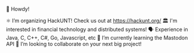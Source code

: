 👋 Howdy!

⚛ I’m organizing HackUNT! Check us out at https://hackunt.org/
🏛 I'm interested in financial technology and distributed systems!
🗣 Experience in Java, C, C++, C#, Go, Javascript, etc
🌱 I’m currently learning the Mastodon API
💞️ I’m looking to collaborate on your next big project!
